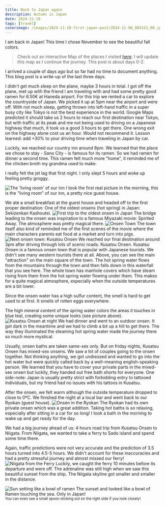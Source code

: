 ```yaml
---
title: Back to Japan again
description: Autumn in Japan
date: 2024-11-10
tags: [travel]
coverimage: /images/2024-11-10-first-japan-post/2024-11-08_085153_00.jpeg
---
```


I am back in Japan! This time I chose November to see the beautiful fall colors.

> Check out an interactive Map of the places I visited [here](https://wanderlog.com/view/rvadlvcbrq/japan-fall-2024/shared). I will update this map as I continue the journey. This post is about days 0-2.

I arrived a couple of days ago but so far had no time to document anything. This blog post is a write-up of the last three days.

I didn't get much sleep on the plane, maybe 3 hours in total. I got off the plane, met up with the friend I am traveling with and had some pretty good ramen for 6.50€ at Haneda airport. For this trip we rented a car to explore the countryside of Japan. We picked it up at 5pm near the airport and were off. With not much sleep, getting thrown into left-hand traffic in a super busy city like Tokyo is not the best experience in the world. Google Maps predicted it should take us 2 hours to reach our first destination near Tokyo, but with traffic at its peak and me not being used to driving on a Japanese highway that much, it took us a good 3 hours to get there. One wrong exit on the highway alone cost us an hour. Would not recommend it. Lesson learned: add +30% to your driving time when traveling in Japan by car.

Luckily, we reached our country inn around 8pm. We learned that the place we chose to stay - Sano City - is famous for its ramen. So we had ramen for dinner a second time. This ramen felt much more "home", it reminded me of the chicken broth my grandma used to make.

I really felt the jet lag that first night. I only slept 5 hours and woke up feeling pretty groggy.

![The 'living room' of our inn](/images/2024-11-10-first-japan-post/2024-11-08_085153_00.jpeg)
I took the first real picture in the morning, this is the "living room" of our inn, a pretty nice guest house.

We ate a small breakfast at the guest house and headed off to the first proper destination: One of the oldest onsens (hot spring) in Japan: Sekizenkan Kashoutei. 
![First trip to the oldest onsen in Japan](/images/2024-11-10-first-japan-post/2024-11-08_132009_00.jpeg)
The bridge leading to the onsen was inspiration to a famous Miyazaki movie: Spirited Away. The atmosphere was pretty magical there.
![Onsen Town](/images/2024-11-10-first-japan-post/2024-11-08_132908_00.jpeg)
The town itself also kind of reminded me of the first scenes of the movie where the main characters parents eat food at a market and turn into pigs.
![Next onsen town: Kusatsu Onsen](/images/2024-11-10-first-japan-post/2024-11-08_161041_00.jpeg)
We reached our final destination around 3pm after driving through lots of scenic roads: Kusatsu Onsen. Kusatsu Onsen is a famous onsen town that is popular with Japanese tourists. We didn't see many western tourists there at all. Above, you can see the main "attraction" on the main square of the town. The hot spring water flows from the mountains through the town and then falls down in this waterfall that you see here. The whole town has manhole covers which have steam rising from them from the hot spring water flowing under them. This makes for a quite magical atmosphere, especially when the outside temperatures are a bit lower.

Since the onsen water has a high sulfur content, the smell is hard to get used to at first. It smells of rotten eggs everywhere.

The high mineral content of the spring water colors the areas it touches in blue teal, creating some unique looks (see picture above).
![Kusatsu Onsen at night](/images/2024-11-10-first-japan-post/2024-11-08_175438_00.jpeg)
We had dinner and went to an outdoor onsen. It got dark in the meantime and we had to climb a bit up a hill to get there. The way they illuminated the steaming hot spring water made the journey there so much more mystical.

Usually, onsen baths are taken same-sex only. But on friday nights, Kusatsu Onsen has mixed-sex onsens. We saw a lot of couples going to the onsen together. Not thinking anything, we got undressed and wanted to go into the hot water but were quickly called back by a well-meaning english-speaking person. We learned that you have to cover your private parts in the mixed-sex onsen but luckily, they handed out free bath shorts for everyone. One side-note: Japan is usually pretty strict with forbidding entry to tattooed individuals, but my friend had no issues with his tattoos in Kusatsu.

After the onsen, we felt warm although the outside temperature dropped to close to 0ºC. We finished the night at a local bar and went back to our Ryokan (guest house).
![Onsen in the Ryokan](/images/2024-11-10-first-japan-post/2024-11-09_092347_00.jpeg)
The Ryokan had its own private onsen which was a great addition. Taking hot baths is so relaxing, especially after sitting in a car for so long! I took a bath in the morning to wake up and get ready for the day.

We had a big journey ahead of us: 4 hours road trip from Kusatsu Onsen to Niigata. From Niigata, we wanted to take a ferry to Sado island and spend some time there.

Again, traffic predictions were not very accurate and the prediction of 3.5 hours turned into 4.5-5 hours. We didn't account for these inaccuracies and had a pretty stressful journey and almost missed our ferry!
![Niigata from the Ferry](/images/2024-11-10-first-japan-post/2024-11-09_161155_00.jpeg)
Luckily, we caught the ferry 10 minutes before its departure and were off. The adrenaline was still high when we saw this beautiful sunset from the ship. The Niigata skyline got smaller and smaller in the distance.

![Sun setting like a bowl of ramen](/images/2024-11-10-first-japan-post/2024-11-09_163422_00.jpeg)
The sunset and looked like a bowl of Ramen touching the sea. Only in Japan!
<br><small>You can even see a small spoon sticking out on the right side if you look closely!</small>
